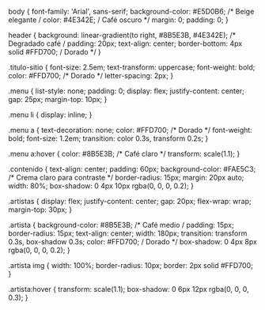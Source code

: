 body { font-family: 'Arial', sans-serif; background-color: #E5D0B6; /* Beige elegante / color: #4E342E; / Café oscuro */ margin: 0; padding: 0; }

header { background: linear-gradient(to right, #8B5E3B, #4E342E); /* Degradado café / padding: 20px; text-align: center; border-bottom: 4px solid #FFD700; / Dorado */ }

.titulo-sitio { font-size: 2.5em; text-transform: uppercase; font-weight: bold; color: #FFD700; /* Dorado */ letter-spacing: 2px; }

.menu { list-style: none; padding: 0; display: flex; justify-content: center; gap: 25px; margin-top: 10px; }

.menu li { display: inline; }

.menu a { text-decoration: none; color: #FFD700; /* Dorado */ font-weight: bold; font-size: 1.2em; transition: color 0.3s, transform 0.2s; }

.menu a:hover { color: #8B5E3B; /* Café claro */ transform: scale(1.1); }

.contenido { text-align: center; padding: 60px; background-color: #FAE5C3; /* Crema claro para contraste */ border-radius: 15px; margin: 20px auto; width: 80%; box-shadow: 0 4px 10px rgba(0, 0, 0, 0.2); }

.artistas { display: flex; justify-content: center; gap: 20px; flex-wrap: wrap; margin-top: 30px; }

.artista { background-color: #8B5E3B; /* Café medio / padding: 15px; border-radius: 15px; text-align: center; width: 180px; transition: transform 0.3s, box-shadow 0.3s; color: #FFD700; / Dorado */ box-shadow: 0 4px 8px rgba(0, 0, 0, 0.2); }

.artista img { width: 100%; border-radius: 10px; border: 2px solid #FFD700; }

.artista:hover { transform: scale(1.1); box-shadow: 0 6px 12px rgba(0, 0, 0, 0.3); }

